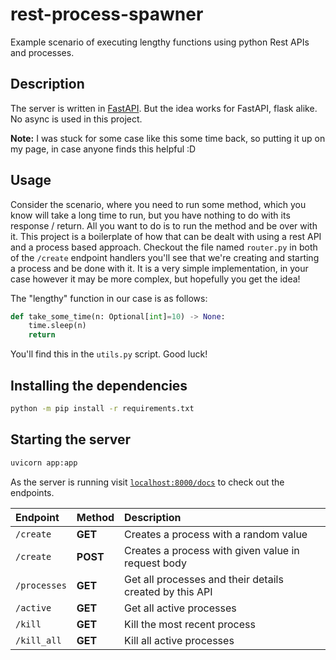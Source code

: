 # rest-process-spawner
Example scenario of executing lengthy functions using python Rest APIs and processes.

## Description
The server is written in [FastAPI](https://fastapi.tiangolo.com/). But the idea works for FastAPI, flask alike. No async is used in this project. 

**Note:** I was stuck for some case like this some time back, so putting it up on my page, in case anyone finds this helpful :D

## Usage
Consider the scenario, where you need to run some method, which you know will take a long time to run, but you have nothing to do with its response / return. All you want to do is to run the method and be over with it.
This project is a boilerplate of how that can be dealt with using a rest API and a process based approach.
Checkout the file named `router.py` in both of the `/create` endpoint handlers you'll see that we're creating and starting a process and be done with it. It is a very simple implementation, in your case however it may be more complex, but hopefully you get the idea!

The "lengthy" function in our case is as follows:
```python
def take_some_time(n: Optional[int]=10) -> None:
    time.sleep(n)
    return
```
You'll find this in the `utils.py` script. Good luck!


## Installing the dependencies
```bash
python -m pip install -r requirements.txt
```

## Starting the server
```bash
uvicorn app:app
```

As the server is running visit [`localhost:8000/docs`](http://localhost:8000/docs) to check out the endpoints.

|Endpoint|Method|Description|
|:-------|:-----|:----------|
|`/create`|**GET**|Creates a process with a random value|
|`/create`|**POST**|Creates a process with given value in request body|
|`/processes`|**GET**|Get all processes and their details created by this API|
|`/active`|**GET**|Get all active processes|
|`/kill`|**GET**|Kill the most recent process|
|`/kill_all`|**GET**|Kill all active processes|